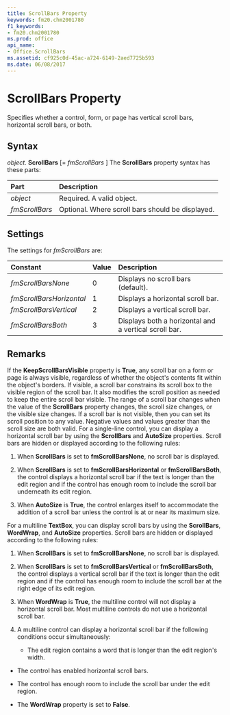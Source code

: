 ```yaml
---
title: ScrollBars Property
keywords: fm20.chm2001780
f1_keywords:
- fm20.chm2001780
ms.prod: office
api_name:
- Office.ScrollBars
ms.assetid: cf925c0d-45ac-a724-6149-2aed7725b593
ms.date: 06/08/2017
---
```



# ScrollBars Property



Specifies whether a control, form, or page has vertical scroll bars, horizontal scroll bars, or both.

## Syntax

_object_. **ScrollBars** [= _fmScrollBars_ ]
The  **ScrollBars** property syntax has these parts:


|Part|Description|
|:-----|:-----|
| _object_|Required. A valid object.|
| _fmScrollBars_|Optional. Where scroll bars should be displayed.|

## Settings
The settings for  _fmScrollBars_ are:


|Constant|Value|Description|
|:-----|:-----|:-----|
| _fmScrollBarsNone_|0|Displays no scroll bars (default).|
| _fmScrollBarsHorizontal_|1|Displays a horizontal scroll bar.|
| _fmScrollBarsVertical_|2|Displays a vertical scroll bar.|
| _fmScrollBarsBoth_|3|Displays both a horizontal and a vertical scroll bar.|

## Remarks

If the  **KeepScrollBarsVisible** property is **True**, any scroll bar on a form or page is always visible, regardless of whether the object's contents fit within the object's borders.
If visible, a scroll bar constrains its scroll box to the visible region of the scroll bar. It also modifies the scroll position as needed to keep the entire scroll bar visible. The range of a scroll bar changes when the value of the  **ScrollBars** property changes, the scroll size changes, or the visible size changes.
If a scroll bar is not visible, then you can set its scroll position to any value. Negative values and values greater than the scroll size are both valid.
For a single-line control, you can display a horizontal scroll bar by using the  **ScrollBars** and **AutoSize** properties. Scroll bars are hidden or displayed according to the following rules:


1. When  **ScrollBars** is set to **fmScrollBarsNone**, no scroll bar is displayed.
    
2. When  **ScrollBars** is set to **fmScrollBarsHorizontal** or **fmScrollBarsBoth**, the control displays a horizontal scroll bar if the text is longer than the edit region and if the control has enough room to include the scroll bar underneath its edit region.
    
3. When  **AutoSize** is **True**, the control enlarges itself to accommodate the addition of a scroll bar unless the control is at or near its maximum size.
    

For a multiline  **TextBox**, you can display scroll bars by using the **ScrollBars**, **WordWrap**, and **AutoSize** properties. Scroll bars are hidden or displayed according to the following rules:


1. When  **ScrollBars** is set to **fmScrollBarsNone**, no scroll bar is displayed.
    
2. When  **ScrollBars** is set to **fmScrollBarsVertical** or **fmScrollBarsBoth**, the control displays a vertical scroll bar if the text is longer than the edit region and if the control has enough room to include the scroll bar at the right edge of its edit region.
    
3. When  **WordWrap** is **True**, the multiline control will not display a horizontal scroll bar. Most multiline controls do not use a horizontal scroll bar.
    
4. A multiline control can display a horizontal scroll bar if the following conditions occur simultaneously:
    
    
    
      - The edit region contains a word that is longer than the edit region's width.
    
  - The control has enabled horizontal scroll bars.
    
  - The control has enough room to include the scroll bar under the edit region.
    
  - The  **WordWrap** property is set to **False**.
    

    
    



